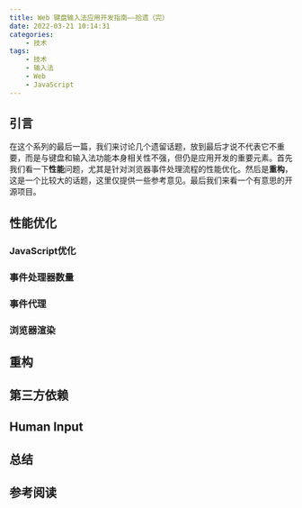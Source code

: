 ```yaml
---
title: Web 键盘输入法应用开发指南——拾遗（完）
date: 2022-03-21 10:14:31
categories:
    - 技术
tags: 
    - 技术
    - 输入法
    - Web
    - JavaScript
---
```

## 引言
在这个系列的最后一篇，我们来讨论几个遗留话题，放到最后才说不代表它不重要，而是与键盘和输入法功能本身相关性不强，但仍是应用开发的重要元素。首先我们看一下**性能**问题，尤其是针对浏览器事件处理流程的性能优化。然后是**重构**，这是一个比较大的话题，这里仅提供一些参考意见。最后我们来看一个有意思的开源项目。

## 性能优化

### JavaScript优化
### 事件处理器数量
### 事件代理
### 浏览器渲染

## 重构
## 第三方依赖
## Human Input
## 总结
## 参考阅读